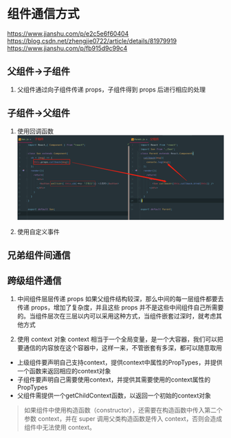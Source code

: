 # 组件通信方式

https://www.jianshu.com/p/e2c5e6f60404
https://blog.csdn.net/zhengjie0722/article/details/81979919
https://www.jianshu.com/p/fb915d9c99c4

## 父组件->子组件
1. 父组件通过向子组件传递 props，子组件得到 props 后进行相应的处理

## 子组件->父组件
1. 使用回调函数
![avatar](./images/子组件到父组件.png)

2. 使用自定义事件

## 兄弟组件间通信

## 跨级组件通信
1. 中间组件层层传递 props
如果父组件结构较深，那么中间的每一层组件都要去传递 props，增加了复杂度，并且这些 props 并不是这些中间组件自己所需要的。当组件层次在三层以内可以采用这种方式，当组件嵌套过深时，就考虑其他方式

2. 使用 context 对象
context 相当于一个全局变量，是一个大容器，我们可以把要通信的内容放在这个容器中，这样一来，不管嵌套有多深，都可以随意取用
- 上级组件要声明自己支持context，提供context中属性的PropTypes，并提供一个函数来返回相应的context对象
- 子组件要声明自己需要使用context，并提供其需要使用的context属性的PropTypes
- 父组件需提供一个getChildContext函数，以返回一个初始的context对象
> 如果组件中使用构造函数（constructor），还需要在构造函数中传入第二个参数 context，并在 super 调用父类构造函数是传入 context，否则会造成组件中无法使用 context。

